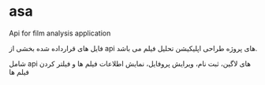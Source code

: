 # asa
Api for film analysis application

فایل های قرارداده شده بخشی از api های پروژه طراحی اپلیکیشن تحلیل فیلم می باشد.

شامل api های لاگین، ثبت نام، ویرایش پروفایل، نمایش اطلاعات فیلم ها و فیلتر کردن فیلم ها
